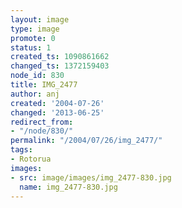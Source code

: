 ```yaml
---
layout: image
type: image
promote: 0
status: 1
created_ts: 1090861662
changed_ts: 1372159403
node_id: 830
title: IMG_2477
author: anj
created: '2004-07-26'
changed: '2013-06-25'
redirect_from:
- "/node/830/"
permalink: "/2004/07/26/img_2477/"
tags:
- Rotorua
images:
- src: image/images/img_2477-830.jpg
  name: img_2477-830.jpg
---
```



